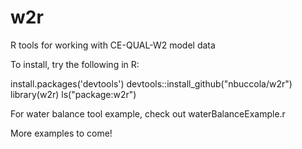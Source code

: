 # w2r
R tools for working with CE-QUAL-W2 model data

To install, try the following in R:

  install.packages('devtools')
  devtools::install_github("nbuccola/w2r") 
  library(w2r)
  ls("package:w2r")

For water balance tool example, check out waterBalanceExample.r

More examples to come!
